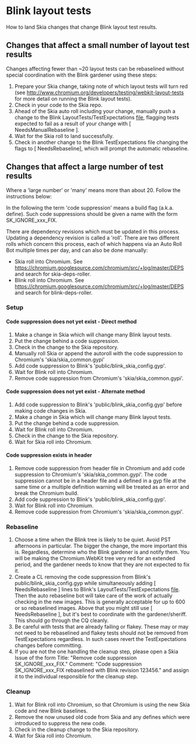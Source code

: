 Blink layout tests
==================

How to land Skia changes that change Blink layout test results.

Changes that affect a small number of layout test results
---------------------------------------------------------
Changes affecting fewer than ~20 layout tests can be rebaselined without
special coordination with the Blink gardener using these steps:

1. Prepare your Skia change, taking note of which layout tests will turn red
   \(see http://www.chromium.org/developers/testing/webkit-layout-tests for more
   detail on running the Blink layout tests\).
2. Check in your code to the Skia repo.
3. Ahead of the Skia auto roll including your change, manually push a change to the
   Blink LayoutTests/TestExpectations [file](http://src.chromium.org/viewvc/blink/trunk/LayoutTests/TestExpectations),
   flagging tests expected to fail as a result of your change with \[ NeedsManualRebaseline \].
4. Wait for the Skia roll to land successfully.
5. Check in another change to the Blink TestExpectations file changing the flags to
   \[ NeedsRebaseline\], which will prompt the automatic rebaseline.



Changes that affect a large number of test results
--------------------------------------------------
Where a 'large number' or 'many' means more than about 20.
Follow the instructions below:

In the following the term 'code suppression' means a build flag \(a\.k\.a\. define\).
Such code suppressions should be given a name with the form SK\_IGNORE\_xxx\_FIX.

There are dependency revisions which must be updated in this process. Updating
a dependency revision is called a 'roll'.  There are two different rolls which
concern this process, each of which happens via an Auto Roll Bot multiple
times per day, and can also be done manually:

  * Skia roll into Chromium. See
https://chromium.googlesource.com/chromium/src/+log/master/DEPS and search for
skia\-deps\-roller.
  * Blink roll into Chromium. See
https://chromium.googlesource.com/chromium/src/+log/master/DEPS and search for
blink\-deps\-roller.

### Setup
#### Code suppression does not yet exist \- Direct method
1. Make a change in Skia which will change many Blink layout tests.
2. Put the change behind a code suppression.
3. Check in the change to the Skia repository.
4. Manually roll Skia or append the autoroll with the code suppression to
   Chromium's 'skia/skia\_common\.gypi'
5. Add code suppression to Blink's 'public/blink\_skia\_config\.gyp'.
6. Wait for Blink roll into Chromium.
7. Remove code suppression from Chromium's 'skia/skia\_common\.gypi'.

#### Code suppression does not yet exist \- Alternate method
1. Add code suppression to Blink's 'public/blink\_skia\_config\.gyp' before making code
   changes in Skia.
2. Make a change in Skia which will change many Blink layout tests.
3. Put the change behind a code suppression.
4. Wait for Blink roll into Chromium.
5. Check in the change to the Skia repository.
6. Wait for Skia roll into Chromium.

#### Code suppression exists in header
1. Remove code suppression from header file in Chromium and add code suppression to
   Chromium's 'skia/skia\_common\.gypi'.
   The code suppression cannot be in a header file and a defined in a gyp file at the
   same time or a multiple definition warning will be treated as an error and break
   the Chromium build.
2. Add code suppression to Blink's 'public/blink\_skia\_config\.gyp'.
3. Wait for Blink roll into Chromium.
4. Remove code suppression from Chromium's 'skia/skia\_common\.gypi'.

### Rebaseline
1. Choose a time when the Blink tree is likely to be quiet. Avoid PST afternoons in
   particular. The bigger the change, the more important this is. Regardless,
   determine who the Blink gardener is and notify them. You will be making the
   Chromium\.WebKit tree very red for an extended period, and the gardener needs to
   know that they are not expected to fix it.
2. Create a CL removing the code suppression from Blink's
   public/blink_skia_config.gyp while simultaneously adding [ NeedsRebaseline ]
   lines to Blink's LayoutTests/TestExpectations [file](http://src.chromium.org/viewvc/blink/trunk/LayoutTests/TestExpectations).
   Then the auto rebaseline bot will take care of the work of actually checking in the
   new images. This is generally acceptable for up to 600 or so rebaselined images.
   Above that you might still use [ NeedsRebaseline ], but it's best to coordinate with
   the gardener/sheriff. This should go through the CQ cleanly.
3. Be careful with tests that are already failing or flakey. These may or may not need
   to be rebaselined and flakey tests should not be removed from TestExpectations
   regardless. In such cases revert the TestExpectations changes before committing.
4. If you are not the one handling the cleanup step, please open a Skia Issue of the
   form
   Title: "Remove code suppression SK\_IGNORE\_xxx\_FIX\."
   Comment: "Code suppression SK\_IGNORE\_xxx\_FIX rebaselined with Blink revision
   123456\." and assign it to the individual responsible for the cleanup step.

### Cleanup
1. Wait for Blink roll into Chromium, so that Chromium is using the new Skia code
   and new Blink baselines.
2. Remove the now unused old code from Skia and any defines which were introduced
   to suppress the new code.
3. Check in the cleanup change to the Skia repository.
4. Wait for Skia roll into Chromium.

